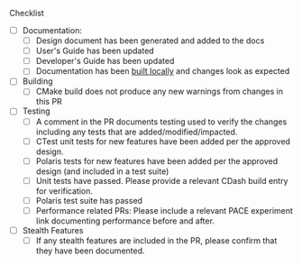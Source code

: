 <!--
Please add a description of what is accomplished in the PR here at the top:
-->

<!--
Below are a few things we ask you or your reviewers to kindly check.
***Remove checks that are not relevant by deleting the line(s) below.***
-->
Checklist
* [ ] Documentation:
  * [ ] Design document has been generated and added to the docs
  * [ ] User's Guide has been updated
  * [ ] Developer's Guide has been updated
  * [ ] Documentation has been [built locally](https://e3sm-project.github.io/Omega/omega/develop/devGuide/BuildDocs.html) and changes look as expected
* [ ] Building
  * [ ] CMake build does not produce any new warnings from changes in this PR
* [ ] Testing
  * [ ] A comment in the PR documents testing used to verify the changes including any tests that are added/modified/impacted.
  * [ ] CTest unit tests for new features have been added per the approved design.
  * [ ] Polaris tests for new features have been added per the approved design (and included in a test suite)
  * [ ] Unit tests have passed. Please provide a relevant CDash build entry for verification.
  * [ ] Polaris test suite has passed
  * [ ] Performance related PRs: Please include a relevant PACE experiment link documenting performance before and after.
* [ ] Stealth Features
  * [ ] If any stealth features are included in the PR, please confirm that they have been documented.

<!--
Please note any issues this fixes using closing keywords: https://help.github.com/articles/closing-issues-using-keywords
-->


